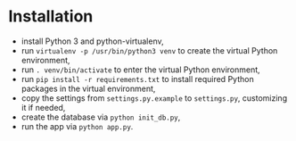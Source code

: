 Installation
============

* install Python 3 and python-virtualenv,
* run `virtualenv -p /usr/bin/python3 venv` to create the virtual Python environment,
* run `. venv/bin/activate` to enter the virtual Python environment,
* run `pip install -r requirements.txt` to install required Python packages in the virtual
  environment,
* copy the settings from `settings.py.example` to `settings.py`, customizing it if needed,
* create the database via `python init_db.py`,
* run the app via `python app.py`.

